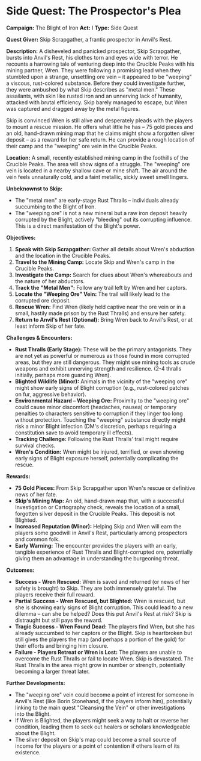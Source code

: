 # Side Quest: The Prospector's Plea

**Campaign:** The Blight of Iron
**Act:** I
**Type:** Side Quest

**Quest Giver:** Skip Scrapgather, a frantic prospector in Anvil's Rest.

**Description:**
A disheveled and panicked prospector, Skip Scrapgather, bursts into Anvil's Rest, his clothes torn and eyes wide with terror. He recounts a harrowing tale of venturing deep into the Crucible Peaks with his mining partner, Wren. They were following a promising lead when they stumbled upon a strange, unsettling ore vein – it appeared to be "weeping" a viscous, rust-colored substance. Before they could investigate further, they were ambushed by what Skip describes as "metal men." These assailants, with skin like rusted iron and an unnerving lack of humanity, attacked with brutal efficiency. Skip barely managed to escape, but Wren was captured and dragged away by the metal figures.

Skip is convinced Wren is still alive and desperately pleads with the players to mount a rescue mission. He offers what little he has – 75 gold pieces and an old, hand-drawn mining map that he claims might show a forgotten silver deposit – as a reward for her safe return. He can provide a rough location of their camp and the "weeping" ore vein in the Crucible Peaks.

**Location:**
A small, recently established mining camp in the foothills of the Crucible Peaks. The area will show signs of a struggle. The "weeping" ore vein is located in a nearby shallow cave or mine shaft. The air around the vein feels unnaturally cold, and a faint metallic, sickly sweet smell lingers.

**Unbeknownst to Skip:**
*   The "metal men" are early-stage Rust Thralls – individuals already succumbing to the Blight of Iron.
*   The "weeping ore" is not a new mineral but a raw iron deposit heavily corrupted by the Blight, actively "bleeding" out its corrupting influence. This is a direct manifestation of the Blight's power.

**Objectives:**

1.  **Speak with Skip Scrapgather:** Gather all details about Wren's abduction and the location in the Crucible Peaks.
2.  **Travel to the Mining Camp:** Locate Skip and Wren's camp in the Crucible Peaks.
3.  **Investigate the Camp:** Search for clues about Wren's whereabouts and the nature of her abductors.
4.  **Track the "Metal Men":** Follow any trail left by Wren and her captors.
5.  **Locate the "Weeping Ore" Vein:** The trail will likely lead to the corrupted ore deposit.
6.  **Rescue Wren:** Find Wren (likely held captive near the ore vein or in a small, hastily made prison by the Rust Thralls) and ensure her safety.
7.  **Return to Anvil's Rest (Optional):** Bring Wren back to Anvil's Rest, or at least inform Skip of her fate.

**Challenges & Encounters:**

*   **Rust Thralls (Early Stage):** These will be the primary antagonists. They are not yet as powerful or numerous as those found in more corrupted areas, but they are still dangerous. They might use mining tools as crude weapons and exhibit unnerving strength and resilience. (2-4 thralls initially, perhaps more guarding Wren).
*   **Blighted Wildlife (Minor):** Animals in the vicinity of the "weeping ore" might show early signs of Blight corruption (e.g., rust-colored patches on fur, aggressive behavior).
*   **Environmental Hazard – Weeping Ore:** Proximity to the "weeping ore" could cause minor discomfort (headaches, nausea) or temporary penalties to characters sensitive to corruption if they linger too long without protection. Touching the "weeping" substance directly might risk a minor Blight infection (DM's discretion, perhaps requiring a constitution save to avoid temporary ill effects).
*   **Tracking Challenge:** Following the Rust Thralls' trail might require survival checks.
*   **Wren's Condition:** Wren might be injured, terrified, or even showing early signs of Blight exposure herself, potentially complicating the rescue.

**Rewards:**

*   **75 Gold Pieces:** From Skip Scrapgather upon Wren's rescue or definitive news of her fate.
*   **Skip's Mining Map:** An old, hand-drawn map that, with a successful Investigation or Cartography check, reveals the location of a small, forgotten silver deposit in the Crucible Peaks. This deposit is not Blighted.
*   **Increased Reputation (Minor):** Helping Skip and Wren will earn the players some goodwill in Anvil's Rest, particularly among prospectors and common folk.
*   **Early Warning:** The encounter provides the players with an early, tangible experience of Rust Thralls and Blight-corrupted ore, potentially giving them an advantage in understanding the burgeoning threat.

**Outcomes:**

*   **Success - Wren Rescued:** Wren is saved and returned (or news of her safety is brought) to Skip. They are both immensely grateful. The players receive their full reward.
*   **Partial Success - Wren Rescued, but Blighted:** Wren is rescued, but she is showing early signs of Blight corruption. This could lead to a new dilemma – can she be helped? Does this put Anvil's Rest at risk? Skip is distraught but still pays the reward.
*   **Tragic Success - Wren Found Dead:** The players find Wren, but she has already succumbed to her captors or the Blight. Skip is heartbroken but still gives the players the map (and perhaps a portion of the gold) for their efforts and bringing him closure.
*   **Failure - Players Retreat or Wren is Lost:** The players are unable to overcome the Rust Thralls or fail to locate Wren. Skip is devastated. The Rust Thralls in the area might grow in number or strength, potentially becoming a larger threat later.

**Further Developments:**

*   The "weeping ore" vein could become a point of interest for someone in Anvil's Rest (like Borin Stonehand, if the players inform him), potentially linking to the main quest "Cleansing the Vein" or other investigations into the Blight.
*   If Wren is Blighted, the players might seek a way to halt or reverse her condition, leading them to seek out healers or scholars knowledgeable about the Blight.
*   The silver deposit on Skip's map could become a small source of income for the players or a point of contention if others learn of its existence.
